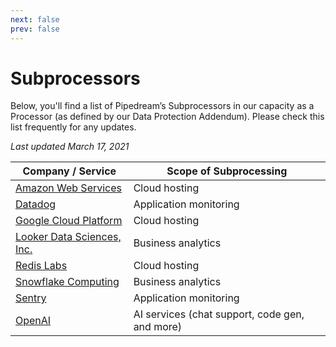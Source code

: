 ```yaml
---
next: false
prev: false
---
```


# Subprocessors

Below, you'll find a list of Pipedream’s Subprocessors in our capacity as a Processor (as defined by our Data Protection Addendum). Please check this list frequently for any updates.

_Last updated March 17, 2021_

| Company / Service                                                                                                                                                                                                                                                               | Scope of Subprocessing                         |
| ------------------------------------------------------------------------------------------------------------------------------------------------------------------------------------------------------------------------------------------------------------------------------- | ---------------------------------------------- |
| [Amazon Web Services](https://aws.amazon.com/financial-services/security-compliance/compliance-center/?country-compliance-center-cards.sort-by=item.additionalFields.headline&country-compliance-center-cards.sort-order=asc&awsf.country-compliance-center-master-filter=*all) | Cloud hosting                                  |
| [Datadog](https://www.datadoghq.com/security/)                                                                                                                                                                                                                                  | Application monitoring                         |
| [Google Cloud Platform](https://cloud.google.com/security/compliance)                                                                                                                                                                                                           | Cloud hosting                                  |
| [Looker Data Sciences, Inc.](https://looker.com/trust-center/compliance)                                                                                                                                                                                                        | Business analytics                             |
| [Redis Labs](https://redislabs.com/company/compliance-and-privacy/)                                                                                                                                                                                                             | Cloud hosting                                  |
| [Snowflake Computing](https://www.snowflake.com/snowflakes-security-compliance-reports/)                                                                                                                                                                                        | Business analytics                             |
| [Sentry](https://sentry.io/security/)                                                                                                                                                                                                                                           | Application monitoring                         |
| [OpenAI](https://openai.com/)                                                                                                                                                                                                                                                   | AI services (chat support, code gen, and more) |
